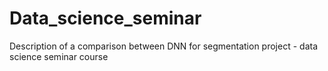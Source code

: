 # Data_science_seminar
Description of a comparison between DNN for segmentation project - data science seminar course
